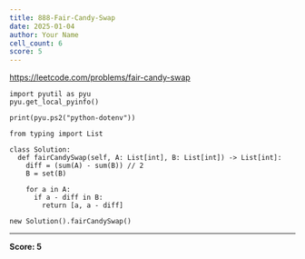```yaml
---
title: 888-Fair-Candy-Swap
date: 2025-01-04
author: Your Name
cell_count: 6
score: 5
---
```


https://leetcode.com/problems/fair-candy-swap


```
import pyutil as pyu
pyu.get_local_pyinfo()
```


```
print(pyu.ps2("python-dotenv"))
```


```
from typing import List
```


```
class Solution:
  def fairCandySwap(self, A: List[int], B: List[int]) -> List[int]:
    diff = (sum(A) - sum(B)) // 2
    B = set(B)

    for a in A:
      if a - diff in B:
        return [a, a - diff]
```


```
new Solution().fairCandySwap()
```


---
**Score: 5**